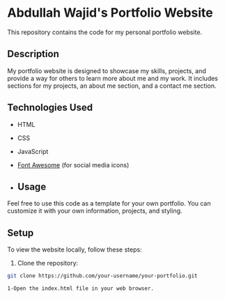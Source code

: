 # Abdullah Wajid's Portfolio Website

This repository contains the code for my personal portfolio website.

## Description

My portfolio website is designed to showcase my skills, projects, and provide a way for others to learn more about me and my work. It includes sections for my projects, an about me section, and a contact me section.

## Technologies Used

- HTML
- CSS
- JavaScript
- [Font Awesome](https://fontawesome.com/) (for social media icons)

- ## Usage
Feel free to use this code as a template for your own portfolio. You can customize it with your own information, projects, and styling.

## Setup

To view the website locally, follow these steps:

1. Clone the repository:

```bash
git clone https://github.com/your-username/your-portfolio.git

1-Open the index.html file in your web browser.


